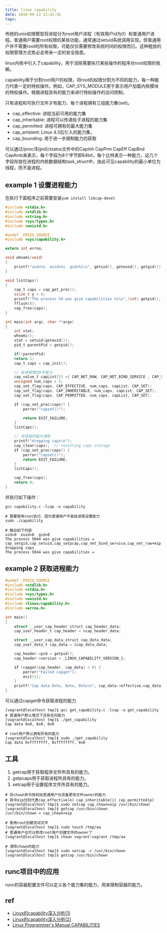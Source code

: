 ```yaml
---
title: linux capability
date: 2018-09-23 21:42:36
tags:
---
```


传统的unix权限模型将进程分为root用户进程（有效用户id为0）和普通用户进程。普通用户需要root权限的某些功能，通常通过setuid系统调用实现。但普通用户并不需要root的所有权限，可能仅仅需要修改系统时间的权限而已。这种粗放的权限管理方式势必会带来一定的安全隐患。

linux内核中引入了capability，用于消除需要执行某些操作的程序对root权限的依赖。

capability用于分割root用户的权限，将root的权限分割为不同的能力，每一种能力代表一定的特权操作。例如，CAP_SYS_MODULE用于表示用户加载内核模块的特权操作。根据进程具有的能力来进行特权操作的访问控制。

只有进程和可执行文件才有能力，每个进程拥有三组能力集(set)。

- cap_effective: 进程当前可用的能力集
- cap_inheritable: 进程可以传递给子进程的能力集
- cap_permitted: 进程可拥有的最大能力集
- cap_ambient: Linux 4.3后引入的能力集，
- cap_bounding: 用于进一步限制能力的获取

可以通过/proc/${pid}/status文件中的CapInh CapPrm CapEff CapBnd CapAmb来表示，每个字段为8个字节即64bit，每个比特表示一种能力，这几个字段存放在进程的内核数据结构task_struct中，由此可见capability的最小单位为线程，而不是进程。

## example 1 设置进程能力

在执行下面程序之前需要安装`yum install libcap-devel`

```c
#include <stdio.h>
#include <stdlib.h>
#include <string.h>
#include <sys/types.h>
#include <unistd.h>

#undef _POSIX_SOURCE
#include <sys/capability.h>

extern int errno;

void whoami(void)
{
    printf("uid=%i  euid=%i  gid=%i\n", getuid(), geteuid(), getgid());
}

void listCaps()
{
    cap_t caps = cap_get_proc();
    ssize_t y = 0;
    printf("The process %d was give capabilities %s\n",(int) getpid(), cap_to_text(caps, &y));
    fflush(0);
    cap_free(caps);
}

int main(int argc, char **argv)
{
    int stat;
    whoami();
    stat = setuid(geteuid());
    pid_t parentPid = getpid();

    if(!parentPid)
    return 1;
    cap_t caps = cap_init();

    // 给进程增加5中能力
    cap_value_t capList[5] ={ CAP_NET_RAW, CAP_NET_BIND_SERVICE , CAP_SETUID, CAP_SETGID,CAP_SETPCAP } ;
    unsigned num_caps = 5;
    cap_set_flag(caps, CAP_EFFECTIVE, num_caps, capList, CAP_SET);
    cap_set_flag(caps, CAP_INHERITABLE, num_caps, capList, CAP_SET);
    cap_set_flag(caps, CAP_PERMITTED, num_caps, capList, CAP_SET);

    if (cap_set_proc(caps)) {
        perror("capset()");

        return EXIT_FAILURE;
    }
    listCaps();

    // 将进程的能力清除
    printf("dropping caps\n");
    cap_clear(caps);  // resetting caps storage
    if (cap_set_proc(caps)) {
        perror("capset()");
        return EXIT_FAILURE;
    }
    listCaps();

    cap_free(caps);
    return 0;
}
```

并执行如下操作：

```shell
gcc capability.c -lcap -o capability

# 需要使用root执行，因为普通用户不能给进程设置能力
sudo ./capability

# 输出如下内容
uid=0  euid=0  gid=0
The process 5044 was give capabilities = cap_setgid,cap_setuid,cap_setpcap,cap_net_bind_service,cap_net_raw+eip
dropping caps
The process 5044 was give capabilities =
```

## example 2 获取进程能力

```c
#undef _POSIX_SOURCE
#include <stdlib.h>
#include <stdio.h>
#include <sys/types.h>
#include <unistd.h>
#include <linux/capability.h>
#include <errno.h>

int main()
{
    struct __user_cap_header_struct cap_header_data;
    cap_user_header_t cap_header = &cap_header_data;

    struct __user_cap_data_struct cap_data_data;
    cap_user_data_t cap_data = &cap_data_data;

    cap_header->pid = getpid();
    cap_header->version = _LINUX_CAPABILITY_VERSION_1;

    if (capget(cap_header, cap_data) < 0) {
        perror("Failed capget");
        exit(1);
    }
    printf("Cap data 0x%x, 0x%x, 0x%x\n", cap_data->effective,cap_data->permitted, cap_data->inheritable);
}
```

可以通过capget命令获取进程的能力

```shell
[vagrant@localhost tmp]$ gcc get_capability.c -lcap -o get_capability
# 普通用户默认情况下没有任何能力
[vagrant@localhost tmp]$ ./get_capability
Cap data 0x0, 0x0, 0x0

# root用户默认拥有所有的能力
[vagrant@localhost tmp]$ sudo ./get_capability
Cap data 0xffffffff, 0xffffffff, 0x0
```

## 工具

1. getcap用于获取程序文件所具有的能力。
2. getpcaps用于获取进程所具有的能力。
3. setcap用于设置程序文件所具有的能力。

```shell
# 将chown命令授权给普通用户也具备更改文件owner的能力
# 其中eip分别代表cap_effective(e) cap_inheritable(i) cap_permitted(p)
[vagrant@localhost tmp]$ sudo setcap cap_chown=eip /usr/bin/chown
[vagrant@localhost tmp]$ getcap /usr/bin/chown
/usr/bin/chown = cap_chown+eip

# 使用root创建测试文件
[vagrant@localhost tmp]$ sudo touch /tmp/aa
# 普通用户也可以修改root用户创建文件的owner了
[vagrant@localhost tmp]$ chown vagrant:vagrant /tmp/aa

# 清除chown的能力
[vagrant@localhost tmp]$ sudo setcap -r /usr/bin/chown
[vagrant@localhost tmp]$ getcap /usr/bin/chown
```

## runc项目中的应用

runc的容器配置文件可以定义各个能力集的能力，用来限制容器的能力。

## ref

* [Linux的capability深入分析(1)](https://blog.csdn.net/wangpengqi/article/details/9821227)
* [Linux的capability深入分析(2)](https://blog.csdn.net/wangpengqi/article/details/9821231)
* [Linux Programmer's Manual CAPABILITIES](http://man7.org/linux/man-pages/man7/capabilities.7.html)
